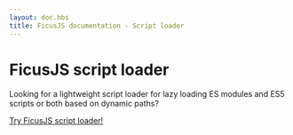 ```yaml
---
layout: doc.hbs
title: FicusJS documentation - Script loader
---
```

# FicusJS script loader

Looking for a lightweight script loader for lazy loading ES modules and ES5 scripts or both based on dynamic paths?

[Try FicusJS script loader!](https://script.ficusjs.org)
